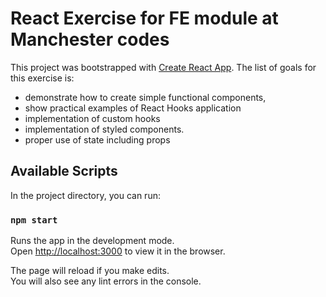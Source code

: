 # React Exercise for FE module at Manchester codes

This project was bootstrapped with [Create React App](https://github.com/facebook/create-react-app).
The list of goals for this exercise is:

- demonstrate how to create simple functional components,
- show practical examples of React Hooks application
- implementation of custom hooks
- implementation of styled components.
- proper use of state including props

## Available Scripts

In the project directory, you can run:

### `npm start`

Runs the app in the development mode.\
Open [http://localhost:3000](http://localhost:3000) to view it in the browser.

The page will reload if you make edits.\
You will also see any lint errors in the console.
